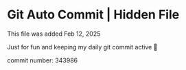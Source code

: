 # Git Auto Commit | Hidden File

This file was added Feb 12, 2025

Just for fun and keeping my daily git commit active 🤪

commit number: 343986
